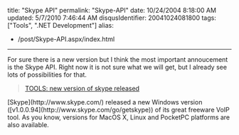 title: "Skype API"
permalink: "Skype-API"
date: 10/24/2004 8:18:00 AM
updated: 5/7/2010 7:46:44 AM
disqusIdentifier: 20041024081800
tags: ["Tools", ".NET Development"]
alias:
 - /post/Skype-API.aspx/index.html
---
For sure there is a new version but I think the most important annoucement is the Skype API. Right now it is not sure what we will get, but I already see lots of possibilities for that. 


> [TOOLS: new version of skype released](http://www.didierbeck.com/2004_10_01_blogs.php#109855002736926306)
<!-- more -->
> 
> 
<div xmlns="http://www.w3.org/1999/xhtml">[Skype](http://www.skype.com/) released a new Windows version ([v1.0.0.94](http://www.skype.com/go/getskype)) of its great freeware VoIP tool. As you know, versions for MacOS X, Linux and PocketPC platforms are also available.</div>
